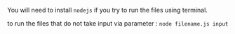 You will need to install `nodejs` if you try to run the files using terminal.

to run the files that do not take input via parameter : `node filename.js input`